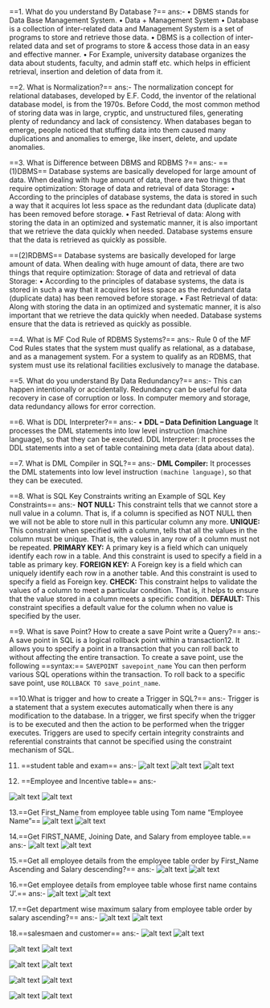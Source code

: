 ==1. What do you understand By Database ?==
ans:-
• DBMS stands for Data Base Management System.
• Data + Management System
• Database is a collection of inter-related data and Management System
  is a set of programs to store and retrieve those data.
• DBMS is a collection of inter-related data and set of programs to store
  & access those data in an easy and effective manner.
• For Example, university database organizes the data about students,
  faculty, and admin staff etc. which helps in efficient retrieval, insertion
  and deletion of data from it.

==2. What is Normalization?==
ans:-
The normalization concept for relational databases, developed by E.F. Codd, the inventor of the relational database model, is from the 1970s. Before Codd, the most common method of storing data was in large, cryptic, and unstructured files, generating plenty of redundancy and lack of consistency. When databases began to emerge, people noticed that stuffing data into them caused many duplications and anomalies to emerge, like insert, delete, and update anomalies.

==3. What is Difference between DBMS and RDBMS ?==
ans:-
==(1)DBMS==
Database systems are basically developed for large amount of data. When dealing
with huge amount of data, there are two things that require optimization: Storage of
data and retrieval of data
Storage:
• According to the principles of database systems, the data is stored in such a way that
it acquires lot less space as the redundant data (duplicate data) has been removed
before storage.
• Fast Retrieval of data: Along with storing the data in an optimized and systematic
manner, it is also important that we retrieve the data quickly when needed. Database
systems ensure that the data is retrieved as quickly as possible.

==(2)RDBMS==
Database systems are basically developed for large amount of data. When dealing
with huge amount of data, there are two things that require optimization: Storage of
data and retrieval of data
Storage:
• According to the principles of database systems, the data is stored in such a way that
it acquires lot less space as the redundant data (duplicate data) has been removed
before storage.
• Fast Retrieval of data: Along with storing the data in an optimized and systematic
manner, it is also important that we retrieve the data quickly when needed. Database
systems ensure that the data is retrieved as quickly as possible.

==4. What is MF Cod Rule of RDBMS Systems?==
ans:-
 Rule 0 of the MF Cod Rules states that the system must qualify as relational, as a database, and as a management system. For a system to qualify as an RDBMS, that system must use its relational facilities exclusively to manage the database.

==5. What do you understand By Data Redundancy?==
ans:-
 This can happen intentionally or accidentally. Redundancy can be useful for data recovery in case of corruption or loss. In computer memory and storage, data redundancy allows for error correction.

 ==6. What is DDL Interpreter?==
ans:-
• **DDL – Data Definition Language**
It processes the DML statements into low level instruction (machine language), so that they can be executed. DDL Interpreter: It processes the DDL statements into a set of table containing meta data (data about data).

==7. What is DML Compiler in SQL?==
ans:-
**DML Compiler:** It processes the DML statements into low level instruction ```(machine language)```, so that they can be executed.

==8. What is SQL Key Constraints writing an Example of SQL Key Constraints==
ans:-
**NOT NULL:** This constraint tells that we cannot store a null value in a column. That is, if a column is specified as NOT NULL then we will not be able to store null in this particular column any more.
**UNIQUE:** This constraint when specified with a column, tells that all the values in the column must be unique. That is, the values in any row of a column must not be repeated.
**PRIMARY KEY:** A primary key is a field which can uniquely identify each row in a table. And this constraint is used to specify a field in a table as primary key.
**FOREIGN KEY:** A Foreign key is a field which can uniquely identify each row in a another table. And this constraint is used to specify a field as Foreign key.
**CHECK:** This constraint helps to validate the values of a column to meet a particular condition. That is, it helps to ensure that the value stored in a column meets a specific condition.
**DEFAULT:** This constraint specifies a default value for the column when no value is specified by the user.

==9. What is save Point? How to create a save Point write a Query?==
ans:-
A save point in SQL is a logical rollback point within a transaction12. It allows you to specify a point in a transaction that you can roll back to without affecting the entire transaction. To create a save point, use the following ==syntax:== ```SAVEPOINT savepoint_name``` You can then perform various SQL operations within the transaction. To roll back to a specific save point, use ```ROLLBACK TO save_point_name```.

==10.What is trigger and how to create a Trigger in SQL?==
ans:-
Trigger is a statement that a system executes automatically when there is any modification to the database. In a trigger, we first specify when the trigger is to be executed and then the action to be performed when the trigger executes. Triggers are used to specify certain integrity constraints and referential constraints that cannot be specified using the constraint mechanism of SQL.

11. ==student table and exam==
ans:-
![alt text](<Screenshot 2024-07-08 103526.png>)
![alt text](<Screenshot 2024-07-08 103701.png>)
![alt text](<Screenshot 2024-07-08 104003.png>)

12. ==Employee and Incentive table==
ans:-

![alt text](<Screenshot 2024-07-10 103158.png>)
![alt text](<Screenshot 2024-07-10 115707.png>)

13.==Get First_Name from employee table using Tom name “Employee Name”==
![alt text](<Screenshot 2024-07-08 104707.png>)
![alt text](<Screenshot 2024-07-08 104716.png>)

14.==Get FIRST_NAME, Joining Date, and Salary from employee table.==
ans:-
![alt text](<Screenshot 2024-07-08 105638.png>)
![alt text](<Screenshot 2024-07-08 105647.png>)

15.==Get all employee details from the employee table order by First_Name
Ascending and Salary descending?==
ans:-
![alt text](<Screenshot 2024-07-10 103140.png>)
![alt text](<Screenshot 2024-07-10 103158-1.png>)

16.==Get employee details from employee table whose first name contains ‘J’.==
ans:-
![alt text](<Screenshot 2024-07-10 104115.png>)
![alt text](<Screenshot 2024-07-10 104128.png>)

17.==Get department wise maximum salary from employee table order by salary
ascending?==
ans:-
![alt text](<Screenshot 2024-07-10 103305.png>)
![alt text](<Screenshot 2024-07-10 103321.png>)

18.==salesmaen and customer==
ans:-
![alt text](<Screenshot 2024-07-21 154001.png>)
![alt text](<Screenshot 2024-07-21 154039.png>)

![alt text](<Screenshot 2024-07-21 155940.png>)
![alt text](<Screenshot 2024-07-21 160201.png>)

![alt text](<Screenshot 2024-07-21 161234.png>)
![alt text](<Screenshot 2024-07-21 161246.png>)

![alt text](<Screenshot 2024-07-21 161505.png>)
![alt text](<Screenshot 2024-07-21 161513.png>)

![alt text](<Screenshot 2024-07-21 161642.png>)
![alt text](<Screenshot 2024-07-21 161704.png>)

